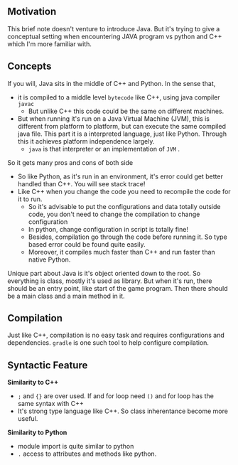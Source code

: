 ## Motivation

This brief note doesn't venture to introduce Java. But it's trying to give a conceptual setting when encountering JAVA program vs python and C++ which I'm more familiar with. 



## Concepts

If you will, Java sits in the middle of C++ and Python. In the sense that, 

* it is compiled to a middle level `bytecode` like C++, using java compiler `javac` 
  * But unlike C++ this code could be the same on different machines. 
* But when running it's run on a Java Virtual Machine (JVM), this is different from platform to platform, but can execute the same compiled java file. This part it is a interpreted language, just like Python. Through this it achieves platform independence largely. 
  * `java` is that interpreter or an implementation of `JVM` .

So it gets many pros and cons of both side

* So like Python, as it's run in an environment, it's error could get better handled than C++. You will see stack trace! 
* Like C++ when you change the code you need to recompile the code for it to run. 
  * So it's advisable to put the configurations and data totally outside code, you don't need to change the compilation to change configuration
  * In python, change configuration in script is totally fine! 
  * Besides, compilation go through the code before running it. So type based error could be found quite easily.
  * Moreover, it compiles much faster than C++ and run faster than native Python. 



Unique part about Java is it's object oriented down to the root. So everything is class, mostly it's used as library. But when it's run, there should be an entry point, like start of the game program. Then there should be a main class and a main method in it. 

## Compilation

Just like C++, compilation is no easy task and requires configurations and dependencies. `gradle` is one such tool to help configure compilation. 



## Syntactic Feature

**Similarity to C++**

* `;` and `{}` are over used. If and for loop need `()` and for loop has the same syntax with C++
* It's strong type language like C++. So class inherentance become more useful. 



**Similarity to Python**

* module import is quite similar to python
* `.` access to attributes and methods like python. 